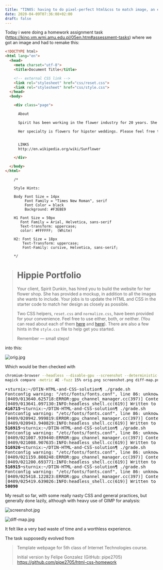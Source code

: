 ```yaml
---
title: "TIN05: having to do pixel-perfect html&css to match image, an exercise that felt really bad"
date: 2020-04-09T07:36:08+02:00
draft: false
---
```


Today i were doing a homework assignment task (https://kino.vm.wmi.amu.edu.pl/05en.htm#assessment-tasks) where we got an image and had to remake this:

```html
<!DOCTYPE html>
<html lang="en">
  <head>
    <meta charset="utf-8">
    <title>Document Title</title>

    <!-- external CSS link -->
    <link rel="stylesheet" href="css/reset.css">
    <link rel="stylesheet" href="css/style.css">
  </head>
  <body>

    <div class="page">

      About

      Spirit has been working in the flower industry for 20 years. She began her work in San Francisco and has recently moved to Williamburg in Brooklyn, NY. She recently has transitioned to a lifestyle in which she enjoys frolicking in the fields on a daily basis

      Her specialty is flowers for hipster weddings. Please feel free to contact Spirit anytime if you are planning a wedding that involves teepees, quilts, or lace.


      LINKS
      http://en.wikipedia.org/wiki/Sunflower

    </div>

  </body>
</html>
```

```
    /*

    Style Hints:

    Body Font Size = 14px
    	 Font Family = "Times New Roman", serif
    	 Font Color = black
    	 Background: #F3EBE9

    H1 Font Size = 50px
       Font Family = Arial, Helvetica, sans-serif
       Text-transform: uppercase;
       color: #FFFFFF;	(White)

    H2: Font Size = 18px
    	Text-Transform: uppercase;
    	Font-Family: cursive, Helvetica, sans-serif;

    */
```

> # Hippie Portfolio
>
> Your client, Spirit Dunkin, has hired you to build the website for her flower shop. She has provided a mockup, in addition to all the images she wants to include. Your jobs is to update the HTML and CSS in the starter code to match her design as closely as possible.
>
> Two CSS helpers, `reset.css` and `normalize.css`, have been provided for your convenience. Feel free to use either, both, or neither. (You can read about each of them [here](http://meyerweb.com/eric/tools/css/reset/) and [here](https://github.com/necolas/normalize.css)). There are also a few hints in the `style.css` file to help get you started.
>
> Remember — small steps!

into this:

![orig.jpg](/to_posts/tin5-Apr9am-jpgs/orig.jpg)

Which would be then checked with

```sh
chromium-browser --headless --disable-gpu --screenshot --deterministic-fetch --window-size=1340,770 index.html
magick compare -metric AE -fuzz 15% orig.png screenshot.png diff-map.png
```

<pre>
•sturnix:~/DTIN-HTML-and-CSS-solution¶ ./grade.sh                                                          
Fontconfig warning: "/etc/fonts/fonts.conf", line 86: unknown element "blank"                              
[0409/013640.625718:ERROR:gpu_channel_manager.cc(397)] ContextResult::kFatalFail                           ure: Failed to create shared context for virtualization.                                                   
[0409/013641.097130:INFO:headless_shell.cc(619)] Written to file screenshot.png.                           
<strong>416715</strong>¬sturnix:~/DTIN-HTML-and-CSS-solution¶ ./grade.sh                                                    
Fontconfig warning: "/etc/fonts/fonts.conf", line 86: unknown element "blank"                              
[0409/020942.999819:ERROR:gpu_channel_manager.cc(397)] ContextResult::kFatalFail                           ure: Failed to create shared context for virtualization.                                                   
[0409/020943.940829:INFO:headless_shell.cc(619)] Written to file screenshot.png.                           
<strong>516915</strong>¬sturnix:~/DTIN-HTML-and-CSS-solution¶ ./grade.sh                                                    
Fontconfig warning: "/etc/fonts/fonts.conf", line 86: unknown element "blank"                              
[0409/021007.939440:ERROR:gpu_channel_manager.cc(397)] ContextResult::kFatalFail                           ure: Failed to create shared context for virtualization.                                                   
[0409/021008.907635:INFO:headless_shell.cc(619)] Written to file screenshot.png.                           
<strong>516926</strong>¬sturnix:~/DTIN-HTML-and-CSS-solution¶ ./grade.sh                                                    
Fontconfig warning: "/etc/fonts/fonts.conf", line 86: unknown element "blank"                              
[0409/021159.808248:ERROR:gpu_channel_manager.cc(397)] ContextResult::kFatalFail                           ure: Failed to create shared context for virtualization.                                                   
[0409/021200.693771:INFO:headless_shell.cc(619)] Written to file screenshot.png.                           
<strong>516915</strong>¬sturnix:~/DTIN-HTML-and-CSS-solution¶ ./grade.sh                                                    
Fontconfig warning: "/etc/fonts/fonts.conf", line 86: unknown element "blank"                              
[0409/025418.122823:ERROR:gpu_channel_manager.cc(397)] ContextResult::kFatalFail                           ure: Failed to create shared context for virtualization.                                                   
[0409/025419.639026:INFO:headless_shell.cc(619)] Written to file screenshot.png.                           
<strong>50090</strong>
</pre>

My result so far, with some really nasty CSS and general practices, but generally done lazily, although with heavy use of GIMP for analysis:

![screenshot.jpg](/to_posts/tin5-Apr9am-jpgs/screenshot.jpg)

![diff-map.jpg](/to_posts/tin5-Apr9am-jpgs/diff-map.jpg)

It felt like a very bad waste of time and a worthless experience.

The task supposedly evolved from

> Template webpage for 5th class of Internet Technologies course.
>
> Initial version by Felipe Gonzalez (GitHub: pipe2705)
https://github.com/pipe2705/html-css-homework
